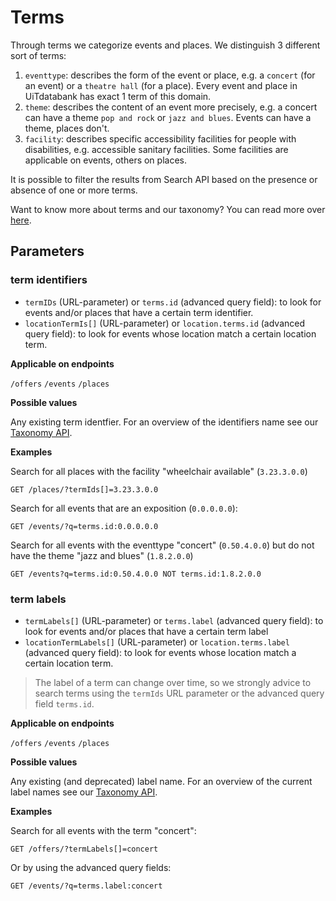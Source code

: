 # Terms

Through terms we categorize events and places. We distinguish 3 different sort of terms:

1. `eventtype`: describes the form of the event or place, e.g. a `concert` (for an event) or a `theatre hall` (for a place). Every event and place in UiTdatabank has exact 1 term of this domain.
2. `theme`: describes the content of an event more precisely, e.g. a concert can have a theme `pop and rock` or `jazz and blues`. Events can have a theme, places don't.
3. `facility`: describes specific accessibility facilities for people with disabilities, e.g. accessible sanitary facilities. Some facilities are applicable on events, others on places.

It is possible to filter the results from Search API based on the presence or absence of one or more terms.

Want to know more about terms and our taxonomy? You can read more over [here](../../taxonomy-api/introduction.md).

## Parameters

### term identifiers

* `termIDs` (URL-parameter) or `terms.id` (advanced query field): to look for events and/or places that have a certain term identifier.
* `locationTermIs[]` (URL-parameter) or `location.terms.id` (advanced query field): to look for events whose location match a certain location term.

**Applicable on endpoints**

`/offers` `/events` `/places`

**Possible values**

Any existing term identfier. For an overview of the identifiers name see our [Taxonomy API](https://docs.publiq.be/docs/uitdatabank/taxonomy-api/reference/operations/list-terms).

**Examples**

Search for all places with the facility "wheelchair available" (`3.23.3.0.0`)

```http
GET /places/?termIds[]=3.23.3.0.0
```

Search for all events that are an exposition (`0.0.0.0.0`):

```http
GET /events/?q=terms.id:0.0.0.0.0
```

Search for all events with the eventtype "concert" (`0.50.4.0.0`) but do not have the theme "jazz and blues" (`1.8.2.0.0`)

```http
GET /events?q=terms.id:0.50.4.0.0 NOT terms.id:1.8.2.0.0
```

### term labels

* `termLabels[]` (URL-parameter) or `terms.label` (advanced query field): to look for events and/or places that have a certain term label
* `locationTermLabels[]` (URL-parameter) or `location.terms.label` (advanced query field): to look for events whose location match a certain location term.

<!-- theme: warning -->

> The label of a term can change over time, so we strongly advice to search terms using the `termIds` URL parameter or the advanced query field `terms.id`.

**Applicable on endpoints**

`/offers` `/events` `/places`

**Possible values**

Any existing (and deprecated) label name. For an overview of the current label names see our [Taxonomy API](https://docs.publiq.be/docs/uitdatabank/taxonomy-api/reference/operations/list-terms).

**Examples**

Search for all events with the term "concert":

```http
GET /offers/?termLabels[]=concert
```

Or by using the advanced query fields:

```http
GET /events/?q=terms.label:concert
```
